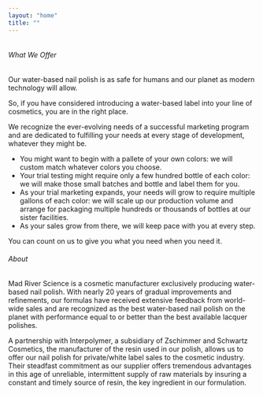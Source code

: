```yaml
---
layout: "home"
title: ""
---
```

<figure style="width: 275px" class="align-right">
  <img src="{{ site.url }}{{ site.baseurl }}/assets/images/bluebottlesplash.png" alt="">
</figure>

<h6> What We Offer</h6>

<p>
Our water-based nail polish is as safe for humans and our planet as modern technology will allow.
</p>
<p>
So, if you have considered introducing a water-based label into your line of cosmetics, you are in the right place.
</p>
<p>
We recognize the ever-evolving needs of a successful marketing program and are dedicated to fulfilling your needs at every stage of development, whatever they might be.
</p>
<ul>
<li>
You might want to begin with a pallete of your own colors: we will custom match whatever colors you choose.
</li>
<li>
Your trial testing might require only a few hundred bottle of each color: we will make those small batches and bottle and label them for you.
</li>
<li>
As your trial marketing expands, your needs will grow to require multiple gallons of each color: we will scale up our production volume and arrange for packaging multiple hundreds or thousands of bottles at our sister facilities.
</li>
<li>
As your sales grow from there, we will keep pace with you at every step.
</li>
</ul>
<p>
You can count on us to give you what you need when you need it.
</p>
<h6>About</h6>

<p>
Mad River Science is a cosmetic manufacturer exclusively producing water-based nail polish. With nearly 20 years of gradual improvements and refinements, our formulas have received extensive feedback from world-wide sales and are recognized as the best water-based nail polish on the planet with performance equal to or better than the best available lacquer polishes.
</p>
<p>
A partnership with Interpolymer, a subsidiary of Zschimmer and Schwartz Cosmetics, the manufacturer of the resin used in our polish, allows us to offer our nail polish for private/white label sales to the cosmetic industry. Their steadfast commitment as our supplier offers tremendous advantages in this age of unreliable, intermittent supply of raw materials by insuring a constant and timely source of resin, the key ingredient in our formulation.
</p>
